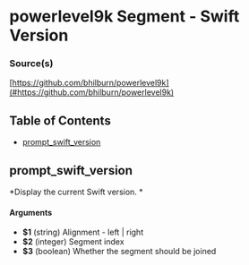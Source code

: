 # powerlevel9k Segment - Swift Version


### Source(s)

[https://github.com/bhilburn/powerlevel9k](#https://github.com/bhilburn/powerlevel9k)


## Table of Contents

- [prompt_swift_version](#prompt_swift_version)

## prompt_swift_version
*Display the current Swift version. *

#### Arguments

- **$1** (string) Alignment - left | right
- **$2** (integer) Segment index
- **$3** (boolean) Whether the segment should be joined



